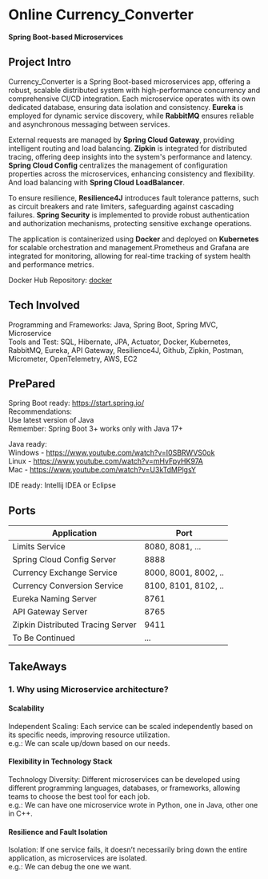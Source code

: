 # Online Currency_Converter
**Spring Boot-based Microservices**

## Project Intro

Currency_Converter is a Spring Boot-based microservices app, offering a robust, scalable distributed system with high-performance concurrency and comprehensive CI/CD integration. Each microservice operates with its own dedicated database, ensuring data isolation and consistency. **Eureka** is employed for dynamic service discovery, while **RabbitMQ** ensures reliable and asynchronous messaging between services.

External requests are managed by **Spring Cloud Gateway**, providing intelligent routing and load balancing. **Zipkin** is integrated for distributed tracing, offering deep insights into the system's performance and latency. **Spring Cloud Config** centralizes the management of configuration properties across the microservices, enhancing consistency and flexibility. And load balancing with **Spring Cloud LoadBalancer**.

To ensure resilience, **Resilience4J** introduces fault tolerance patterns, such as circuit breakers and rate limiters, safeguarding against cascading failures. **Spring Security** is implemented to provide robust authentication and authorization mechanisms, protecting sensitive exchange operations.

The application is containerized using **Docker** and deployed on **Kubernetes** for scalable orchestration and management.Prometheus and Grafana are integrated for monitoring, allowing for real-time tracking of system health and performance metrics.

Docker Hub Repository: [docker](https://hub.docker.com/repository/docker/cici000/online_converter/general)

## Tech Involved
Programming and Frameworks: Java, Spring Boot, Spring MVC, Microservice <br>
Tools and Test: SQL, Hibernate, JPA, Actuator, Docker, Kubernetes, RabbitMQ, Eureka, API Gateway, Resilience4J, Github, Zipkin, Postman, Micrometer, OpenTelemetry, AWS, EC2


## PrePared
Spring Boot ready: https://start.spring.io/<br>
Recommendations:<br>
Use latest version of Java<br>
Remember: Spring Boot 3+ works only with Java 17+<br>

Java ready: <br>
Windows - https://www.youtube.com/watch?v=I0SBRWVS0ok<br>
Linux - https://www.youtube.com/watch?v=mHvFpyHK97A<br>
Mac - https://www.youtube.com/watch?v=U3kTdMPlgsY<br>

IDE ready:
Intellij IDEA or Eclipse

## Ports
| Application                      |    Port             |
|----------------------------------|---------------------|
| Limits Service                   | 8080, 8081, ...     |
| Spring Cloud Config Server       | 8888                |
| Currency Exchange Service        | 8000, 8001, 8002, ..|
| Currency Conversion Service      | 8100, 8101, 8102, ..|
| Eureka Naming Server             | 8761                |
| API Gateway Server               | 8765                |
| Zipkin Distributed Tracing Server| 9411                |
| To Be Continued                  | ...                 |

## TakeAways
### 1. Why using Microservice architecture?
#### Scalability
Independent Scaling: Each service can be scaled independently based on its specific needs, improving resource utilization.<br>
e.g.: We can scale up/down based on our needs.<br>
#### Flexibility in Technology Stack
Technology Diversity: Different microservices can be developed using different programming languages, databases, or frameworks, allowing teams to choose the best tool for each job.<br>
e.g.: We can have one microservice wrote in Python, one in Java, other one in C++.<br>
#### Resilience and Fault Isolation
Isolation: If one service fails, it doesn’t necessarily bring down the entire application, as microservices are isolated.<br>
e.g.: We can debug the one we want.<be>



